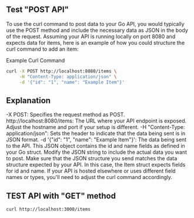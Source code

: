## Test "POST API"
To use the curl command to post data to your Go API, you would typically use the POST method and include the necessary data as JSON in the body of the request. Assuming your API is running locally on port 8080 and expects data for items, here is an example of how you could structure the curl command to add an item:

Example Curl Command

```bash
curl -X POST http://localhost:8080/items \
     -H "Content-Type: application/json" \
     -d '{"id": "1", "name": "Example Item"}'
```
## Explanation
-X POST: Specifies the request method as POST.
http://localhost:8080/items: The URL where your API endpoint is exposed. Adjust the hostname and port if your setup is different.
-H "Content-Type: application/json": Sets the header to indicate that the data being sent is in JSON format.
-d '{"id": "1", "name": "Example Item"}': The data being sent to the API. This JSON object contains the id and name fields as defined in your Go struct. Modify the JSON string to include the actual data you want to post.
Make sure that the JSON structure you send matches the data structure expected by your API. In this case, the Item struct expects fields for id and name. If your API is hosted elsewhere or uses different field names or types, you'll need to adjust the curl command accordingly.

## TEST API with "GET" method

```bash
curl http://localhost:3000/items
```